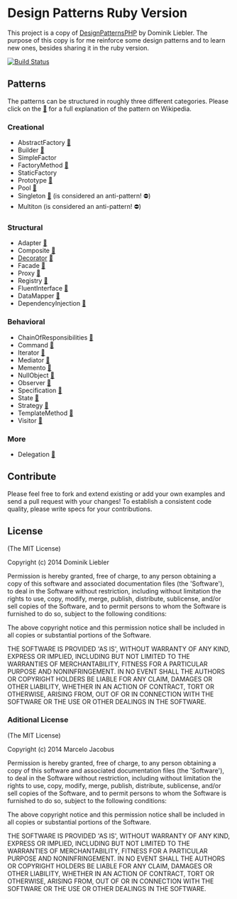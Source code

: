 # Design Patterns Ruby Version

This project is a copy of [DesignPatternsPHP](https://github.com/domnikl/DesignPatternsPHP) by Dominik Liebler. The purpose of this copy is for me reinforce some design patterns and to learn new ones, besides sharing it in the ruby version.

[![Build Status](https://travis-ci.org/mjacobus/design-patterns-ruby.png?branch=master)](https://travis-ci.org/mjacobus/design-patterns-ruby)

## Patterns

The patterns can be structured in roughly three different categories. Please click on the [:notebook:](http://en.wikipedia.org/wiki/Software_design_pattern) for a full explanation of the pattern on Wikipedia.

### Creational

* AbstractFactory [:notebook:](http://en.wikipedia.org/wiki/Abstract_factory_pattern)
* Builder [:notebook:](http://en.wikipedia.org/wiki/Builder_pattern)
* SimpleFactor
* FactoryMethod [:notebook:](http://en.wikipedia.org/wiki/Factory_method_pattern)
* StaticFactory
* Prototype [:notebook:](http://en.wikipedia.org/wiki/Prototype_pattern)
* Pool [:notebook:](http://en.wikipedia.org/wiki/Object_pool_pattern)
* Singleton [:notebook:](http://en.wikipedia.org/wiki/Singleton_pattern) (is considered an anti-pattern! :no_entry:)
* Multiton (is considered an anti-pattern! :no_entry:)

### Structural

* Adapter [:notebook:](http://en.wikipedia.org/wiki/Adapter_pattern)
* Composite [:notebook:](http://en.wikipedia.org/wiki/Composite_pattern)
* [Decorator](examples/decorator) [:notebook:](http://en.wikipedia.org/wiki/Decorator_pattern)
* Facade [:notebook:](http://en.wikipedia.org/wiki/Facade_pattern)
* Proxy [:notebook:](http://en.wikipedia.org/wiki/Proxy_pattern)
* Registry [:notebook:](http://en.wikipedia.org/wiki/Service_locator_pattern)
* FluentInterface [:notebook:](http://en.wikipedia.org/wiki/Fluent_interface)
* DataMapper [:notebook:](http://en.wikipedia.org/wiki/Data_mapper_pattern)
* DependencyInjection [:notebook:](http://en.wikipedia.org/wiki/Dependency_injection)

### Behavioral

* ChainOfResponsibilities [:notebook:](http://en.wikipedia.org/wiki/Chain_of_responsibility_pattern)
* Command [:notebook:](http://en.wikipedia.org/wiki/Command_pattern)
* Iterator [:notebook:](http://en.wikipedia.org/wiki/Iterator_pattern)
* Mediator [:notebook:](http://en.wikipedia.org/wiki/Mediator_pattern)
* Memento [:notebook:](http://en.wikipedia.org/wiki/Memento_pattern)
* NullObject [:notebook:](http://en.wikipedia.org/wiki/Null_Object_pattern)
* Observer [:notebook:](http://en.wikipedia.org/wiki/Observer_pattern)
* Specification [:notebook:](http://en.wikipedia.org/wiki/Specification_pattern)
* State [:notebook:](http://en.wikipedia.org/wiki/State_pattern)
* Strategy [:notebook:](http://en.wikipedia.org/wiki/Strategy_pattern)
* TemplateMethod [:notebook:](http://en.wikipedia.org/wiki/Template_method_pattern)
* Visitor [:notebook:](http://en.wikipedia.org/wiki/Visitor_pattern)

### More
* Delegation [:notebook:](http://en.wikipedia.org/wiki/Delegation_pattern)

## Contribute

Please feel free to fork and extend existing or add your own examples and send a pull request with your changes!
To establish a consistent code quality, please write specs for your contributions.

## License

(The MIT License)

Copyright (c) 2014 Dominik Liebler

Permission is hereby granted, free of charge, to any person obtaining
a copy of this software and associated documentation files (the
'Software'), to deal in the Software without restriction, including
without limitation the rights to use, copy, modify, merge, publish,
distribute, sublicense, and/or sell copies of the Software, and to
permit persons to whom the Software is furnished to do so, subject to
the following conditions:

The above copyright notice and this permission notice shall be
included in all copies or substantial portions of the Software.

THE SOFTWARE IS PROVIDED 'AS IS', WITHOUT WARRANTY OF ANY KIND,
EXPRESS OR IMPLIED, INCLUDING BUT NOT LIMITED TO THE WARRANTIES OF
MERCHANTABILITY, FITNESS FOR A PARTICULAR PURPOSE AND NONINFRINGEMENT.
IN NO EVENT SHALL THE AUTHORS OR COPYRIGHT HOLDERS BE LIABLE FOR ANY
CLAIM, DAMAGES OR OTHER LIABILITY, WHETHER IN AN ACTION OF CONTRACT,
TORT OR OTHERWISE, ARISING FROM, OUT OF OR IN CONNECTION WITH THE
SOFTWARE OR THE USE OR OTHER DEALINGS IN THE SOFTWARE.

### Aditional License
(The MIT License)

Copyright (c) 2014 Marcelo Jacobus

Permission is hereby granted, free of charge, to any person obtaining
a copy of this software and associated documentation files (the
'Software'), to deal in the Software without restriction, including
without limitation the rights to use, copy, modify, merge, publish,
distribute, sublicense, and/or sell copies of the Software, and to
permit persons to whom the Software is furnished to do so, subject to
the following conditions:

The above copyright notice and this permission notice shall be
included in all copies or substantial portions of the Software.

THE SOFTWARE IS PROVIDED 'AS IS', WITHOUT WARRANTY OF ANY KIND,
EXPRESS OR IMPLIED, INCLUDING BUT NOT LIMITED TO THE WARRANTIES OF
MERCHANTABILITY, FITNESS FOR A PARTICULAR PURPOSE AND NONINFRINGEMENT.
IN NO EVENT SHALL THE AUTHORS OR COPYRIGHT HOLDERS BE LIABLE FOR ANY
CLAIM, DAMAGES OR OTHER LIABILITY, WHETHER IN AN ACTION OF CONTRACT,
TORT OR OTHERWISE, ARISING FROM, OUT OF OR IN CONNECTION WITH THE
SOFTWARE OR THE USE OR OTHER DEALINGS IN THE SOFTWARE.
